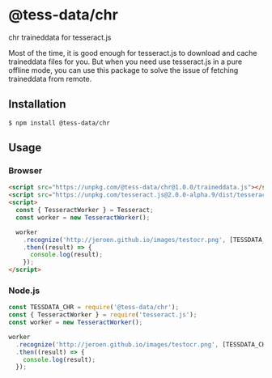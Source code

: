 # @tess-data/chr

chr traineddata for tesseract.js

Most of the time, it is good enough for tesseract.js to download and cache traineddata files for you.
But when you need use tesseract.js in a pure offline mode, you can use this package to solve the issue of fetching traineddata from remote.

## Installation

```
$ npm install @tess-data/chr
```

## Usage

### Browser

```html
<script src="https://unpkg.com/@tess-data/chr@1.0.0/traineddata.js"></script>
<script src="https://unpkg.com/tesseract.js@2.0.0-alpha.9/dist/tesseract.min.js"></script>
<script>
  const { TesseractWorker } = Tesseract;
  const worker = new TesseractWorker();

  worker
    .recognize('http://jeroen.github.io/images/testocr.png', [TESSDATA_CHR])
    .then((result) => {
      console.log(result);
    });
</script>
```

### Node.js

```javascript
const TESSDATA_CHR = require('@tess-data/chr');
const { TesseractWorker } = require('tesseract.js');
const worker = new TesseractWorker();

worker
  .recognize('http://jeroen.github.io/images/testocr.png', [TESSDATA_CHR])
  .then((result) => {
    console.log(result);
  });
```

